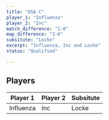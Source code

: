 ```yaml
---
title: "USA C"
player_1: "Influenza"
player_2: "Inc"
match_difference: "1-0"
map_difference: "3-0"
subsitute: "Locke"
excerpt: "Influenza, Inc and Locke"
status: "Qualified"

---
```

## Players

| Player 1 | Player 2 | Subsitute |
| -- | -- | -- |
| Influenza | Inc | Locke |
